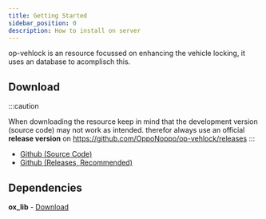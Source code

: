 ```yaml
---
title: Getting Started
sidebar_position: 0
description: How to install on server
---
```


op-vehlock is an resource focussed on enhancing the vehicle locking, it uses an database to acomplisch this.

## Download
:::caution

When downloading the resource keep in mind that the development version (source code) may not work as intended.  therefor always use an official **release version** on https://github.com/OppoNoppo/op-vehlock/releases
:::
- [Github (Source Code)](https://www.github.com/OppoNoppo/op-vehlock/)
- [Github (Releases, Recommended)](https://www.github.com/OppoNoppo/op-vehlock/releaes/)

## Dependencies
**ox_lib** - [Download](https://github.com/overextended/ox_lib/releases)